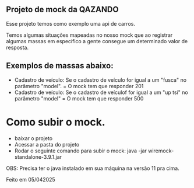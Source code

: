 ## Projeto de mock da QAZANDO

Esse projeto temos como exemplo uma api de carros.

Temos algumas situações mapeadas no nosso mock que ao registrar algumas massas em específico a gente consegue um determinado valor de resposta.


## Exemplos de massas abaixo:

- Cadastro de veículo: Se o cadastro de veículo for igual a um "fusca" no parâmetro "model". = O mock tem que responder 201
- Cadastro de veículo: Se o cadastro de veículof for igual a um "up tsi" no parâmetro "model" = O mock tem que responder 500

# Como subir o mock.

- baixar o projeto
- Acessar a pasta do projeto
- Rodar o seguinte comando para subir o mock: java -jar wiremock-standalone-3.9.1.jar


OBS: Precisa ter o java instalado em sua máquina na versão 11 pra cima. 

Feito em 05/042025

